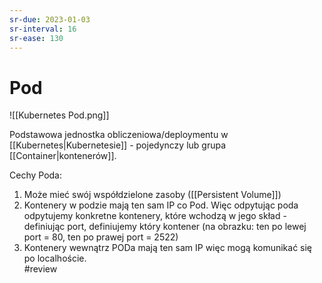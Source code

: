 ```yaml
---
sr-due: 2023-01-03
sr-interval: 16
sr-ease: 130
---
```


# Pod


![[Kubernetes Pod.png]]

Podstawowa jednostka obliczeniowa/deploymentu w [[Kubernetes|Kubernetesie]] - pojedynczy lub grupa [[Container|kontenerów]].

Cechy Poda:
1. Może mieć swój współdzielone zasoby ([[Persistent Volume]])
2. Kontenery w podzie mają ten sam IP co Pod. Więc odpytując poda odpytujemy konkretne kontenery, które wchodzą w jego skład - definiując port, definiujemy który kontener (na obrazku: ten po lewej port = 80, ten po prawej port = 2522)
3. Kontenery wewnątrz PODa mają ten sam IP więc mogą komunikać się po localhoście.   
#review
